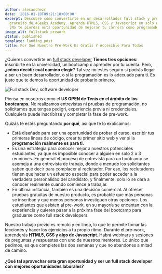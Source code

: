```yaml
---
author: alesanchezr
date: '2016-01-10T09:21:18+00:00'
excerpt: Descubre cómo convertirte en un desarrollador full stack y prueba el prewrok
  gratuito de 4Geeks Academy. Aprende HTML5, CSS y Javascript en solo dos semanas.
  ¡No te pierdas esta oportunidad de mejorar tu carrera como programador!
image_alt: fullstack prework
status: published
template: landing_post
title: Por Qué Nuestro Pre-Work Es Gratis Y Accesible Para Todos
---
```

¿Quieres convertirte en [full stack developer](/es/coding-bootcamps/desarrollador-full-stack)
**Tienes tres opciones**: inscribirte en la universidad, un bootcamp o aprender por tu cuenta. Pero, **¿cómo decidir cuál camino elegir**? Tal vez no estés seguro si podrás llegar a ser un buen desarrollador, o si la programación es lo adecuado para ti. Es justo que te demos la oportunidad de probarlo primero.

![Full stack Dev, software developer](https://breathecode.herokuapp.com/v1/media/file/lautaro-andreani-jpg)

Piensa en nosotros como el **US OPEN de Tenis en el ámbito de los bootcamps**. No realizamos entrevistas ni pruebas de programación, no solicitamos que tengas pedigrí, experiencia previa ni credenciales. Cualquiera puede inscribirse y completar la fase de pre-work. 

Quizás te estés preguntando **por qué**, así que te lo explicamos: 

- Está diseñado para ser una oportunidad de probar el curso, escribir tus primeras líneas de código, crear tu primer sitio web y ver si la **programación realmente es para ti.**
- Es una estrategia para conocer mejor a nuestros potenciales estudiantes, ya que es imposible  conocer a alguien en solo 2 o 3 reuniones. En general el proceso de entrevista para un bootcamp se asemeja a una entrevista de trabajo, donde a menudo los solicitantes saben qué decir para complacer al reclutador. Por eso, los reclutadores tienen que hacer un esfuerzo especial para poder acceder a la verdadera personalidad del candidato, y finalmente, solo lo se dará a conocer realmente cuando comience a trabajar.
- En última instancia, también es una decisión comercial. Al ofrecer pruebas gratuitas de nuestro producto, es probable que más personas se inscriban y que menos personas investiguen otras opciones. Los estudiantes que asisten al pre-work, en su mayoría se encantan con la experiencia y quieren pasar a la próxima fase del bootcamp para graduarse como full stack developers.

Nuestro trabajo previo es remoto y en línea, lo que te permite tomar las lecciones y hacer los ejercicios a tu propio ritmo. Durante el pre-work, aprenderás **HTML5, CSS y algo de Javascript**. Habrá webinars y sesiones de preguntas y respuestas con uno de nuestros mentores. Lo único que pedimos, es que completes las dos semanas y que no abandones a mitad de camino. 

#### ¿Qué tal aprovechar esta gran oportunidad y ser un full stack developer con mejores oportunidades laborales?

<call-to-action button_text="Haz clic ahora" button_link="/es/coding-bootcamps/desarrollador-full-stack" background="rgba(0, 151, 205, 0.15)" title="¡Descubre tu potencial como desarrollador full-stack!" text="En 4Geeks Academy, te ofrecemos la llave para desbloquear un mundo de oportunidades en la programación. "></call-to-action>